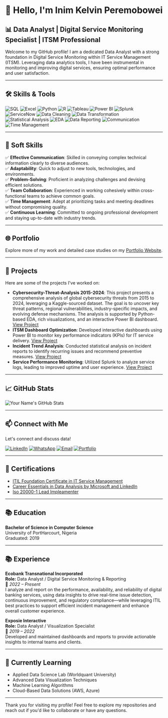 # 👋 Hello, I'm Inim Kelvin Peremobowei

## 📊 Data Analyst | Digital Service Monitoring Specialist | ITSM Professional

Welcome to my GitHub profile! I am a dedicated Data Analyst with a strong foundation in Digital Service Monitoring within IT Service Management (ITSM). Leveraging data analytics tools, I have been instrumental in monitoring and improving digital services, ensuring optimal performance and user satisfaction.

---

## 🛠️ Skills & Tools

![SQL](https://img.shields.io/badge/-SQL-4479A1?style=flat-square&logo=postgresql&logoColor=white)
![Excel](https://img.shields.io/badge/-Excel-217346?style=flat-square&logo=microsoft-excel&logoColor=white)
![Python](https://img.shields.io/badge/-Python-3776AB?style=flat-square&logo=python&logoColor=white)
![R](https://img.shields.io/badge/-R-276DC3?style=flat-square&logo=r&logoColor=white)
![Tableau](https://img.shields.io/badge/-Tableau-E97627?style=flat-square&logo=tableau&logoColor=white)
![Power BI](https://img.shields.io/badge/-Power%20BI-F2C811?style=flat-square&logo=powerbi&logoColor=black)
![Splunk](https://img.shields.io/badge/-Splunk-000000?style=flat-square&logo=splunk&logoColor=white)
![ServiceNow](https://img.shields.io/badge/-ServiceNow-00C7B7?style=flat-square&logo=servicenow&logoColor=white)
![Data Cleaning](https://img.shields.io/badge/-Data%20Cleaning-FF6F61?style=flat-square)
![Data Transformation](https://img.shields.io/badge/-Data%20Transformation-6A1B9A?style=flat-square)
![Statistical Analysis](https://img.shields.io/badge/-Statistical%20Analysis-2E7D32?style=flat-square)
![EDA](https://img.shields.io/badge/-Exploratory%20Data%20Analysis-1565C0?style=flat-square)
![Data Reporting](https://img.shields.io/badge/-Data%20Reporting-00897B?style=flat-square)
![Communication](https://img.shields.io/badge/-Communication-FFB300?style=flat-square)
![Time Management](https://img.shields.io/badge/-Time%20Management-5D4037?style=flat-square)

---
## 🤝 Soft Skills

✅ **Effective Communication**: Skilled in conveying complex technical information clearly to diverse audiences.  
✅ **Adaptability**: Quick to adjust to new tools, technologies, and environments.  
✅ **Problem-Solving**: Proficient in analyzing challenges and devising efficient solutions.  
✅ **Team Collaboration**: Experienced in working cohesively within cross-functional teams to achieve common goals.  
✅ **Time Management**: Adept at prioritizing tasks and meeting deadlines without compromising quality.  
✅ **Continuous Learning**: Committed to ongoing professional development and staying up-to-date with industry trends.

---

## 🌐 Portfolio

Explore more of my work and detailed case studies on my [Portfolio Website](https://sites.google.com/view/inimkelvin).

---

## 📂 Projects

Here are some of the projects I've worked on:

- **Cybersecurity-Threat-Analysis 2015-2024**: This project presents a comprehensive analysis of global cybersecurity threats from 2015 to 2024, leveraging a Kaggle-sourced dataset. The goal is to uncover key threat patterns, regional vulnerabilities, industry-specific impacts, and evolving defense mechanisms. The analysis is supported by Python-based EDA, rich visualizations, and an interactive Power BI dashboard. [View Project](https://github.com/InimKelvin/Cybersecurity-Threat-Analysis)
- **ITSM Dashboard Optimization**: Developed interactive dashboards using Power BI to monitor key performance indicators (KPIs) for IT service delivery. [View Project](https://github.com/yourusername/itsm-dashboard-optimization)
- **Incident Trend Analysis**: Conducted statistical analysis on incident reports to identify recurring issues and recommend preventive measures. [View Project](https://github.com/yourusername/incident-trend-analysis)
- **Service Performance Monitoring**: Utilized Splunk to analyze service logs, leading to improved uptime and user experience. [View Project](https://github.com/yourusername/service-performance-monitoring)

---

## 📈 GitHub Stats

![Your Name's GitHub Stats](https://github-readme-stats.vercel.app/api?username=inimkelvin&show_icons=true&theme=default)

---

## 📫 Connect with Me

Let's connect and discuss data!

[![LinkedIn](https://img.shields.io/badge/-LinkedIn-0A66C2?style=flat-square&logo=linkedin&logoColor=white)](https://www.linkedin.com/in/kelvin-inim-244989246)
[![WhatsApp](https://img.shields.io/badge/-WhatsApp-25D366?style=flat-square&logo=whatsapp&logoColor=white)](https://wa.me/2348180724073)
[![Email](https://img.shields.io/badge/-Email-D14836?style=flat-square&logo=gmail&logoColor=white)](mailto:inimkelvin@gmail.com)
[![Portfolio](https://img.shields.io/badge/-Portfolio-000000?style=flat-square&logo=internet-explorer&logoColor=white)](https://sites.google.com/view/inimkelvin)

---

## 📝 Certifications

- [ITIL Foundation Certificate in IT Service Management](https://www.axelos.com/certifications/itil-certifications/itil-foundation)
- [Career Essentials in Data Analysis by Microsoft and LinkedIn](https://www.linkedin.com/learning/certificates/2c5a889ad74045fa5e32e15deec43d26b41ea3f3e39eb72cc4d0e02e2f24f943)
- [Iso 20000-1 Lead Impleamenter](https://drive.google.com/file/d/1okLI_oO4HC5esD3fDxb-wCI8lXp0EU1R/view?usp=sharing)

---

## 📚 Education

**Bachelor of Science in Computer Science**  
University of PortHarcourt, Nigeria  
Graduated: 2019

---

## 📚 Experience

**Ecobank Transnational Incorporated**  
**Role:** Data Analyst / Digital Service Monitoring & Reporting  
📅 *2022 – Present*  
I analyze and report on the performance, availability, and reliability of digital banking services, using data insights to drive real-time issue detection, continuous improvement, and regulatory compliance—while leveraging ITIL best practices to support efficient incident management and enhance overall customer experience.

**Exposie Interactive**  
**Role:** Data Analyst / Visualization Specialist  
📅 *2019 – 2022*  
Developed and maintained dashboards and reports to provide actionable insights to internal teams and clients.

---

## 🌱 Currently Learning

- Applied Data Science Lab (Worldquant University)
- Advanced Data Visualization Techniques
- Machine Learning Algorithms
- Cloud-Based Data Solutions (AWS, Azure)

---

Thank you for visiting my profile! Feel free to explore my repositories and reach out if you'd like to collaborate or have any questions.
